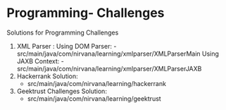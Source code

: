 # Programming- Challenges
Solutions for Programming Challenges

1. XML Parser : 
    Using DOM Parser: 
          - src/main/java/com/nirvana/learning/xmlparser/XMLParserMain
    Using JAXB Context: 
          - src/main/java/com/nirvana/learning/xmlparser/XMLParserJAXB
2. Hackerrank Solution: 
      - src/main/java/com/nirvana/learning/hackerrank
3. Geektrust Challenges Solution: 
      - src/main/java/com/nirvana/learning/geektrust
     
